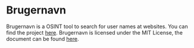 # Brugernavn

Brugernavn is a OSINT tool to search for user names at websites.
You can find the project [here](https://edugit.org/pinguin/brugernavn).
Brugernavn is licensed under the MIT License, the document can be found [here](https://edugit.org/pinguin/brugernavn/-/blob/master/LICENSE).
